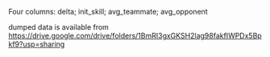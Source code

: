 Four columns: delta; init_skill; avg_teammate; avg_opponent

dumped data is available from https://drive.google.com/drive/folders/1BmRI3gxGKSH2lag98fakfIWPDx5Bpkf9?usp=sharing
